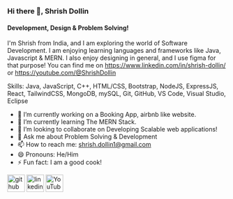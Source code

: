 <!--
### Hi there 👋

I'm Shrish from India, and I am exploring the world of Software Development. I am enjoying learning languages and frameworks like Java, Javascript & MERN. I also enjoy designing in general, and I use figma for that purpose! You can find me on https://www.linkedin.com/in/shrish-dollin/ or https://youtube.com/@ShrishDollin

[![Shrish's GitHub stats](https://github-readme-stats.vercel.app/api?username=shrish-01)](https://github.com/anuraghazra/github-readme-stats)

-->
### Hi there 👋, Shrish Dollin
#### Development, Design & Problem Solving!

I'm Shrish from India, and I am exploring the world of Software Development. I am enjoying learning languages and frameworks like Java, Javascript & MERN. I also enjoy designing in general, and I use figma for that purpose! You can find me on https://www.linkedin.com/in/shrish-dollin/ or https://youtube.com/@ShrishDollin



Skills: Java, JavaScript, C++, HTML/CSS, Bootstrap, NodeJS, ExpressJS, React, TailwindCSS, MongoDB, mySQL, Git, GitHub, VS Code, Visual Studio, Eclipse

- 🔭 I’m currently working on a Booking App, airbnb like website. 
- 🌱 I’m currently learning The MERN Stack. 
- 👯 I’m looking to collaborate on Developing Scalable web applications! 
- 💬 Ask me about Problem Solving & Development 
- 📫 How to reach me: shrish.dollin1@gmail.com 
- 😄 Pronouns: He/Him 
- ⚡ Fun fact: I am a good cook! 


[<img src='https://cdn.jsdelivr.net/npm/simple-icons@3.0.1/icons/github.svg' alt='github' height='40'>](https://github.com/https://github.com/shrish-01)  [<img src='https://cdn.jsdelivr.net/npm/simple-icons@3.0.1/icons/linkedin.svg' alt='linkedin' height='40'>](https://www.linkedin.com/in/https://www.linkedin.com/in/shrish-dollin//)  [<img src='https://cdn.jsdelivr.net/npm/simple-icons@3.0.1/icons/youtube.svg' alt='YouTube' height='40'>](https://www.youtube.com/channel/https://youtube.com/@ShrishDollin)  



<!--
**shrish-01/shrish-01** is a ✨ _special_ ✨ repository because its `README.md` (this file) appears on your GitHub profile.

Here are some ideas to get you started:

- 🔭 I’m currently working on ...
- 🌱 I’m currently learning ...
- 👯 I’m looking to collaborate on ...
- 🤔 I’m looking for help with ...
- 💬 Ask me about ...
- 📫 How to reach me: ...
- 😄 Pronouns: ...
- ⚡ Fun fact: ...
-->
